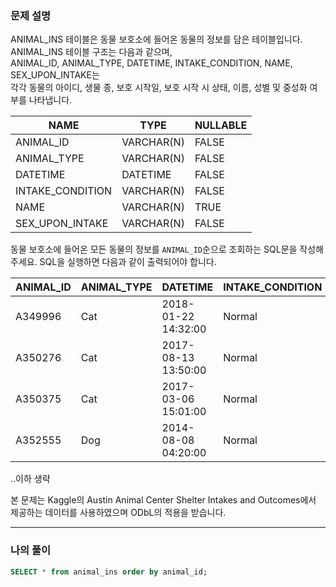 ### 문제 설명
ANIMAL_INS 테이블은 동물 보호소에 들어온 동물의 정보를 담은 테이블입니다. ANIMAL_INS 테이블 구조는 다음과 같으며,  
ANIMAL_ID, ANIMAL_TYPE, DATETIME, INTAKE_CONDITION, NAME, SEX_UPON_INTAKE는  
각각 동물의 아이디, 생물 종, 보호 시작일, 보호 시작 시 상태, 이름, 성별 및 중성화 여부를 나타냅니다.

NAME |	TYPE	| NULLABLE
---|---|---
ANIMAL_ID	| VARCHAR(N)	|FALSE
ANIMAL_TYPE |	VARCHAR(N) |	FALSE
DATETIME |	DATETIME |	FALSE
INTAKE_CONDITION	| VARCHAR(N)| 	FALSE
NAME	| VARCHAR(N) |	TRUE
SEX_UPON_INTAKE| 	VARCHAR(N)	| FALSE

동물 보호소에 들어온 모든 동물의 정보를 `ANIMAL_ID`순으로 조회하는 SQL문을 작성해주세요. SQL을 실행하면 다음과 같이 출력되어야 합니다.

ANIMAL_ID	| ANIMAL_TYPE |	DATETIME|	INTAKE_CONDITION|	NAME|	SEX_UPON_INTAKE  
---|---|---|---|---|---
A349996	|Cat	|2018-01-22 14:32:00	|Normal	|Sugar	|Neutered |Male
A350276	|Cat	|2017-08-13 13:50:00	|Normal	|Jewel	|Spayed |Female
A350375	|Cat	|2017-03-06 15:01:00|	Normal	|Meo|	Neutered |Male
A352555|	Dog	|2014-08-08 04:20:00|	Normal	|Harley|	Spayed| Female
..이하 생략

본 문제는 Kaggle의 Austin Animal Center Shelter Intakes and Outcomes에서 제공하는 데이터를 사용하였으며 ODbL의 적용을 받습니다.

--------------------------------

### 나의 풀이
```sql
SELECT * from animal_ins order by animal_id;
```
